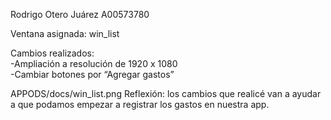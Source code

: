 Rodrigo Otero Juárez A00573780

Ventana asignada: win\_list

Cambios realizados:  
\-Ampliación a resolución de 1920 x 1080  
\-Cambiar botones por “Agregar gastos”

APPODS/docs/win_list.png
Reflexión: los cambios que realicé van a ayudar a que podamos empezar a registrar los gastos en nuestra app.
